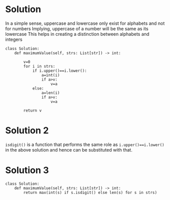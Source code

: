 # Solution
In a simple sense, uppercase and lowercase only exist for alphabets and not for numbers
Implying, uppercase of a number will be the same as its lowercase
This helps in creating a distinction between alphabets and integers

```
class Solution:
    def maximumValue(self, strs: List[str]) -> int:

        v=0
        for i in strs:
            if i.upper()==i.lower():
                a=int(i)
                if a>v:
                    v=a
            else:
                a=len(i)
                if a>v:
                    v=a
                
        return v
```
# Solution 2

```isdigit()``` is a function that performs the same role as ```i.upper()==i.lower()``` in the above solution and hence can be substituted with that.

# Solution 3
```
class Solution:
    def maximumValue(self, strs: List[str]) -> int:
        return max(int(s) if s.isdigit() else len(s) for s in strs)
        
```
